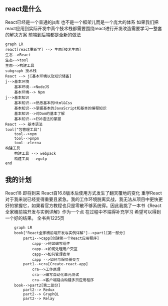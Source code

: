 ## react是什么
React已经是一个普通的js库 也不是一个框架儿而是一个庞大的体系 如果我们把react应用到实际开发中真个技术栈都需要围绕react进行开发改造需要学习一整套的解决方案 前端到后端都是全新的做法
```mermaid
graph LR
react[react重新学] --> 生态[技术生态]
生态-->React
生态-->tool
生态-->构建工具
subgraph 技术栈
React --> j[基本环境以及知识储备]
j-->基本环境
    基本环境-->NodeJS
    基本环境--> Npm
j-->基本知识
    基本知识-->熟悉基本的Html&Css
    基本知识-->掌握基本的JavaScript和基本的编程知识
    基本知识-->对Dom的基本了解
    基本知识-->ES6语法的掌握
React --> 基本语法
tool["包管理工具"]
    tool-->npm
    tool-->pnpm
    tool-->lerna
构建工具
    构建工具 --> webpack
    构建工具 -->gulp
end
```
## 我的计划
React18 即将到来 React自16.8版本后使用方式发生了翻天覆地的变化
重学React对于我来说已经变得重要且紧急。我的工作环境脱离实战，我无法从项目中更快更好的掌握它，如果看官方教程也只是零散不够系统得。因此我挑了一本书《React全家桶前端开发与实例详解》作为一个点 在过程中不端得补充学习 希望可以得到一个好的结果。
全书共1225页
```mermaid
    graph LR 
    book["React全家桶前端开发与实例详解"]-->part1[第一部分]
        part1-->capp[创建第一个React应用程序] 
            capp-->何如编写组件
            capp-->如何处理用户交互
            capp-->如何管理表单
            capp -->如何与服务器交互
        part1-->cra[Create-react-app]
            cra-->工作原理
            cra-->编写自动化单元测试
            cra-->客户端路由构建多页应用程序
    book-->part2[第二部分]
        part2--> Redux
        part2--> GraphQL
        part2--> Relay
```